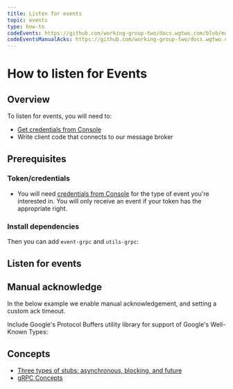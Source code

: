 ```yaml
---
title: Listen for events
topic: events
type: how-to
codeEvents: https://github.com/working-group-two/docs.wgtwo.com/blob/master/examples/events/src/main/kotlin/GetEvents.kt
codeEventsManualAcks: https://github.com/working-group-two/docs.wgtwo.com/blob/master/examples/events/src/main/kotlin/GetEventsManualAck.kt
---
```


# How to listen for Events

## Overview

To listen for events, you will need to:
* [Get credentials from Console](https://console.wgtwo.com/api-keys-redirect)
* Write client code that connects to our message broker

## Prerequisites

### Token/credentials
* You will need [credentials from Console](https://console.wgtwo.com/api-keys-redirect) for the type of event you're interested in.
  You will only receive an event if your token has the appropriate right.

### Install dependencies
<JitpackDependency />

Then you can add `event-grpc` and `utils-grpc`: 

<ClientDependencies :clients="['events-grpc', 'utils-grpc']"/>

## Listen for events
<GithubCode :to="$frontmatter.codeEvents" />

## Manual acknowledge
In the below example we enable manual acknowledgement, and setting a custom ack timeout.

Include Google's Protocol Buffers utility library for support of Google's Well-Known Types:
<ClientDependencies :clients="['protobuf-java-util']"/>

<GithubCode :to="$frontmatter.codeEventsManualAcks" />

## Concepts
* [Three types of stubs: asynchronous, blocking, and future](https://grpc.io/docs/reference/java/generated-code/)
* [gRPC Concepts](https://grpc.io/docs/guides/concepts/)
